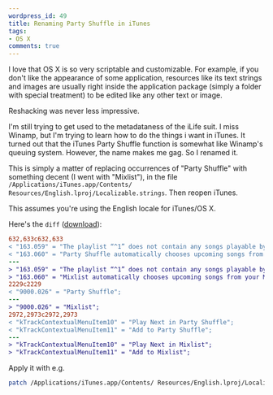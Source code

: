 ```yaml
---
wordpress_id: 49
title: Renaming Party Shuffle in iTunes
tags:
- OS X
comments: true
---
```

I love that OS X is so very scriptable and customizable. For example, if you don't like the appearance of some application, resources like its text strings and images are usually right inside the application package (simply a folder with special treatment) to be edited like any other text or image.

Reshacking was never less impressive.

I'm still trying to get used to the metadataness of the iLife suit. I miss Winamp, but I'm trying to learn how to do the things i want in iTunes. It turned out that the iTunes Party Shuffle function is somewhat like Winamp's queuing system. However, the name makes me gag. So I renamed it.

<!--more-->

This is simply a matter of replacing occurrences of "Party Shuffle" with something decent (I went with "Mixlist"), in the file <code>/Applications/iTunes.app/Contents/ Resources/English.lproj/Localizable.strings</code>. Then reopen iTunes.

This assumes you're using the English locale for iTunes/OS X.

Here's the <code>diff</code> (<a href="/uploads/partyshufflebegone.diff">download</a>):

``` diff
632,633c632,633
< "163.059" = "The playlist “^1” does not contain any songs playable by Party Shuffle. Are you sure you want to choose this playlist?";
< "163.060" = "Party Shuffle automatically chooses upcoming songs from your Music Library or Playlists. You may add to, delete or reorder the upcoming songs at any time.";
---
> "163.059" = "The playlist “^1” does not contain any songs playable by Mixlist. Are you sure you want to choose this playlist?";
> "163.060" = "Mixlist automatically chooses upcoming songs from your Music Library or Playlists. You may add to, delete or reorder the upcoming songs at any time.";
2229c2229
< "9000.026" = "Party Shuffle";
---
> "9000.026" = "Mixlist";
2972,2973c2972,2973
< "kTrackContextualMenuItem10" = "Play Next in Party Shuffle";
< "kTrackContextualMenuItem11" = "Add to Party Shuffle";
---
> "kTrackContextualMenuItem10" = "Play Next in Mixlist";
> "kTrackContextualMenuItem11" = "Add to Mixlist";
```
Apply it with e.g.

``` bash
patch /Applications/iTunes.app/Contents/ Resources/English.lproj/Localizable.strings < partyshufflebegone.diff
```
